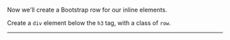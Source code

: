 <div class="challenge-instructions bootstrap"><div><section id="description">
<p>Now we'll create a Bootstrap row for our inline elements.</p>
<p>Create a <code>div</code> element below the <code>h3</code> tag, with a class of <code>row</code>.</p>
</section></div><hr/></div>